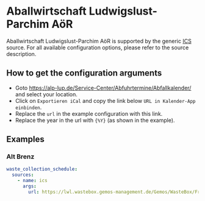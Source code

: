 # Aballwirtschaft Ludwigslust-Parchim AöR

Aballwirtschaft Ludwigslust-Parchim AöR is supported by the generic [ICS](/doc/source/ics.md) source. For all available configuration options, please refer to the source description.


## How to get the configuration arguments

- Goto <https://alp-lup.de/Service-Center/Abfuhrtermine/Abfallkalender/> and select your location.  
- Click on `Exportieren iCal` and copy the link below `URL in Kalender-App einbinden`.
- Replace the `url` in the example configuration with this link.
- Replace the year in the url with `{%Y}` (as shown in the example).

## Examples

### Alt Brenz

```yaml
waste_collection_schedule:
  sources:
    - name: ics
      args:
        url: https://lwl.wastebox.gemos-management.de/Gemos/WasteBox/Frontend/TourSchedule/Raw/Name/{%Y}/list/151002/1382,1383,1384,1385,1386,1387/61,64,68/Print/ics/Default/Abfuhrtermine.ics
```
